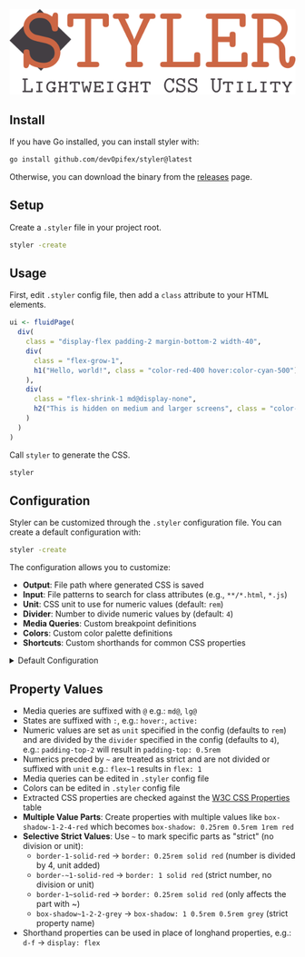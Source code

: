 ![](banner2.png)

## Install

If you have Go installed, you can install styler with:

```bash
go install github.com/devOpifex/styler@latest
```

Otherwise, you can download the binary from the [releases](https://github.com/devOpifex/styler/releases) page.

## Setup

Create a `.styler` file in your project root.

```bash
styler -create
```

## Usage

First, edit `.styler` config file, then add a `class` attribute to your HTML elements.

```r
ui <- fluidPage(
  div(
    class = "display-flex padding-2 margin-bottom-2 width-40",
    div(
      class = "flex-grow-1",
      h1("Hello, world!", class = "color-red-400 hover:color-cyan-500")
    ),
    div(
      class = "flex-shrink-1 md@display-none",
      h2("This is hidden on medium and larger screens", class = "color-blue hover:color-green")
    )
  )
)
```

Call `styler` to generate the CSS.

```bash
styler
```

## Configuration

Styler can be customized through the `.styler` configuration file. You can create a default configuration with:

```bash
styler -create
```

The configuration allows you to customize:

- **Output**: File path where generated CSS is saved
- **Input**: File patterns to search for class attributes (e.g., `**/*.html`, `*.js`)
- **Unit**: CSS unit to use for numeric values (default: `rem`)
- **Divider**: Number to divide numeric values by (default: `4`)
- **Media Queries**: Custom breakpoint definitions
- **Colors**: Custom color palette definitions
- **Shortcuts**: Custom shorthands for common CSS properties

<details>
<summary>Default Configuration</summary>

```json
{
    "version": "0.0.4",
    "pattern": "*.R|*.r|*.js|*.html",
    "directory": ".",
    "output": "style.min.css",
    "unit": "rem",
    "divider": 4,
    "media": [
        {
            "maxWidth": "",
            "minWidth": "640px",
            "name": "sm"
        },
        {
            "maxWidth": "",
            "minWidth": "768px",
            "name": "md"
        },
        {
            "maxWidth": "",
            "minWidth": "1024px",
            "name": "lg"
        },
        {
            "maxWidth": "",
            "minWidth": "1280px",
            "name": "xl"
        }
    ],
    "colors": {
        "amber": {
            "100": "#fef3c7",
            "200": "#fde68a",
            "300": "#fcd34d",
            "400": "#fbbf24",
            "50": "#fffbeb",
            "500": "#f59e0b",
            "600": "#d97706",
            "700": "#b45309",
            "800": "#92400e",
            "900": "#78350f",
            "950": "#451a03"
        },
        "blue": {
            "100": "#dbeafe",
            "200": "#bfdbfe",
            "300": "#93c5fd",
            "400": "#60a5fa",
            "50": "#eff6ff",
            "500": "#3b82f6",
            "600": "#2563eb",
            "700": "#1d4ed8",
            "800": "#1e40af",
            "900": "#1e3a8a",
            "950": "#172554"
        },
        "cyan": {
            "100": "#cffafe",
            "200": "#a5f3fc",
            "300": "#67e8f9",
            "400": "#22d3ee",
            "50": "#ecfeff",
            "500": "#06b6d4",
            "600": "#0891b2",
            "700": "#0e7490",
            "800": "#155e75",
            "900": "#164e63",
            "950": "#083344"
        },
        "emerald": {
            "100": "#d1fae5",
            "200": "#a7f3d0",
            "300": "#6ee7b7",
            "400": "#34d399",
            "50": "#ecfdf5",
            "500": "#10b981",
            "600": "#059669",
            "700": "#047857",
            "800": "#065f46",
            "900": "#064e3b",
            "950": "#022c22"
        },
        "fuchsia": {
            "100": "#fae8ff",
            "200": "#f5d0fe",
            "300": "#f0abfc",
            "400": "#e879f9",
            "50": "#fdf4ff",
            "500": "#d946ef",
            "600": "#c026d3",
            "700": "#a21caf",
            "800": "#86198f",
            "900": "#701a75",
            "950": "#4a044e"
        },
        "gray": {
            "100": "#f3f4f6",
            "200": "#e5e7eb",
            "300": "#d1d5db",
            "400": "#9ca3af",
            "50": "#f9fafb",
            "500": "#6b7280",
            "600": "#4b5563",
            "700": "#374151",
            "800": "#1f2937",
            "900": "#111827",
            "950": "#030712"
        },
        "green": {
            "100": "#dcfce7",
            "200": "#bbf7d0",
            "300": "#86efac",
            "400": "#4ade80",
            "50": "#f0fdf4",
            "500": "#22c55e",
            "600": "#16a34a",
            "700": "#15803d",
            "800": "#166534",
            "900": "#14532d",
            "950": "#052e16"
        },
        "indigo": {
            "100": "#e0e7ff",
            "200": "#c7d2fe",
            "300": "#a5b4fc",
            "400": "#818cf8",
            "50": "#eef2ff",
            "500": "#6366f1",
            "600": "#4f46e5",
            "700": "#4338ca",
            "800": "#3730a3",
            "900": "#312e81",
            "950": "#1e1b4b"
        },
        "lime": {
            "100": "#ecfccb",
            "200": "#d9f99d",
            "300": "#bef264",
            "400": "#a3e635",
            "50": "#f7fee7",
            "500": "#84cc16",
            "600": "#65a30d",
            "700": "#4d7c0f",
            "800": "#3f6212",
            "900": "#365314",
            "950": "#1a2e05"
        },
        "neutral": {
            "100": "#f5f5f5",
            "200": "#e5e5e5",
            "300": "#d4d4d4",
            "400": "#a3a3a3",
            "50": "#fafafa",
            "500": "#737373",
            "600": "#525252",
            "700": "#404040",
            "800": "#262626",
            "900": "#171717",
            "950": "#0a0a0a"
        },
        "orange": {
            "100": "#ffedd5",
            "200": "#fed7aa",
            "300": "#fdba74",
            "400": "#fb923c",
            "50": "#fff7ed",
            "500": "#f97316",
            "600": "#ea580c",
            "700": "#c2410c",
            "800": "#9a3412",
            "900": "#7c2d12",
            "950": "#431407"
        },
        "pink": {
            "100": "#fce7f3",
            "200": "#fbcfe8",
            "300": "#f9a8d4",
            "400": "#f472b6",
            "50": "#fdf2f8",
            "500": "#ec4899",
            "600": "#db2777",
            "700": "#be185d",
            "800": "#9d174d",
            "900": "#831843",
            "950": "#500724"
        },
        "purple": {
            "100": "#f3e8ff",
            "200": "#e9d5ff",
            "300": "#d8b4fe",
            "400": "#c084fc",
            "50": "#faf5ff",
            "500": "#a855f7",
            "600": "#9333ea",
            "700": "#7e22ce",
            "800": "#6b21a8",
            "900": "#581c87",
            "950": "#3b0764"
        },
        "red": {
            "100": "#fee2e2",
            "200": "#fecaca",
            "300": "#fca5a5",
            "400": "#f87171",
            "50": "#fef2f2",
            "500": "#ef4444",
            "600": "#dc2626",
            "700": "#b91c1c",
            "800": "#991b1b",
            "900": "#7f1d1d",
            "950": "#450a0a"
        },
        "rose": {
            "100": "#ffe4e6",
            "200": "#fecdd3",
            "300": "#fda4af",
            "400": "#fb7185",
            "50": "#fff1f2",
            "500": "#f43f5e",
            "600": "#e11d48",
            "700": "#be123c",
            "800": "#9f1239",
            "900": "#881337",
            "950": "#4c0519"
        },
        "sky": {
            "100": "#e0f2fe",
            "200": "#bae6fd",
            "300": "#7dd3fc",
            "400": "#38bdf8",
            "50": "#f0f9ff",
            "500": "#0ea5e9",
            "600": "#0284c7",
            "700": "#0369a1",
            "800": "#075985",
            "900": "#0c4a6e",
            "950": "#082f49"
        },
        "slate": {
            "100": "#f1f5f9",
            "200": "#e2e8f0",
            "300": "#cbd5e1",
            "400": "#94a3b8",
            "50": "#f8fafc",
            "500": "#64748b",
            "600": "#475569",
            "700": "#334155",
            "800": "#1e293b",
            "900": "#0f172a",
            "950": "#020617"
        },
        "stone": {
            "100": "#f5f5f4",
            "200": "#e7e5e4",
            "300": "#d6d3d1",
            "400": "#a8a29e",
            "50": "#fafaf9",
            "500": "#78716c",
            "600": "#57534e",
            "700": "#44403c",
            "800": "#292524",
            "900": "#1c1917",
            "950": "#0c0a09"
        },
        "teal": {
            "100": "#ccfbf1",
            "200": "#99f6e4",
            "300": "#5eead4",
            "400": "#2dd4bf",
            "50": "#f0fdfa",
            "500": "#14b8a6",
            "600": "#0d9488",
            "700": "#0f766e",
            "800": "#115e59",
            "900": "#134e4a",
            "950": "#042f2e"
        },
        "violet": {
            "100": "#ede9fe",
            "200": "#ddd6fe",
            "300": "#c4b5fd",
            "400": "#a78bfa",
            "50": "#f5f3ff",
            "500": "#8b5cf6",
            "600": "#7c3aed",
            "700": "#6d28d9",
            "800": "#5b21b6",
            "900": "#4c1d95",
            "950": "#2e1065"
        },
        "yellow": {
            "100": "#fef9c3",
            "200": "#fef08a",
            "300": "#fde047",
            "400": "#facc15",
            "50": "#fefce8",
            "500": "#eab308",
            "600": "#ca8a04",
            "700": "#a16207",
            "800": "#854d0e",
            "900": "#713f12",
            "950": "#422006"
        },
        "zinc": {
            "100": "#f4f4f5",
            "200": "#e4e4e7",
            "300": "#d4d4d8",
            "400": "#a1a1aa",
            "50": "#fafafa",
            "500": "#71717a",
            "600": "#52525b",
            "700": "#3f3f46",
            "800": "#27272a",
            "900": "#18181b",
            "950": "#09090b"
        }
    },
    "shortcuts": {
        "b": "bottom",
        "h": "height",
        "l": "left",
        "m": "margin",
        "p": "padding",
        "r": "right",
        "t": "top",
        "w": "width"
    }
}
```
</details>

## Property Values

- Media queries are suffixed with `@` e.g.: `md@`, `lg@`
- States are suffixed with `:`, e.g.: `hover:`, `active:`
- Numeric values are set as `unit` specified in the config (defaults to `rem`)
and are divided by the `divider` specified in the config (defaults to `4`), 
e.g.: `padding-top-2` will result in `padding-top: 0.5rem`
- Numerics precded by `~` are treated as strict and are not divided or suffixed with `unit`
e.g.: `flex~1` results in `flex: 1`
- Media queries can be edited in `.styler` config file
- Colors can be edited in `.styler` config file
- Extracted CSS properties are checked against the [W3C CSS Properties](https://www.w3.org/Style/CSS/all-properties.en.html) table
- **Multiple Value Parts**: Create properties with multiple values like `box-shadow-1-2-4-red`
  which becomes `box-shadow: 0.25rem 0.5rem 1rem red`
- **Selective Strict Values**: Use `~` to mark specific parts as "strict" (no division or unit):
  - `border-1-solid-red` → `border: 0.25rem solid red` (number is divided by 4, unit added)
  - `border-~1-solid-red` → `border: 1 solid red` (strict number, no division or unit)
  - `border-1~solid-red` → `border: 0.25rem solid red` (only affects the part with ~)
  - `box-shadow~1-2-2-grey` → `box-shadow: 1 0.5rem 0.5rem grey` (strict property name)
- Shorthand properties can be used in place of longhand properties, e.g.: `d-f` -> `display: flex`
